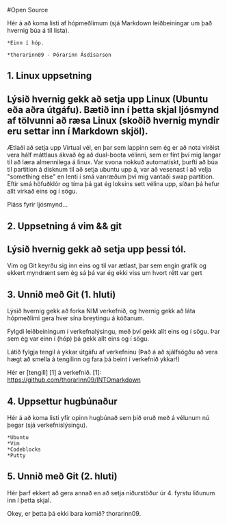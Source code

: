 #Open Source

Hér á að koma listi af hópmeðlimum (sjá Markdown leiðbeiningar um það hvernig búa á til lista).
	
	
	*Einn í hóp.

	*thorarinn09 - Þórarinn Ásdísarson


## 1. Linux uppsetning

Lýsið hvernig gekk að setja upp Linux (Ubuntu eða aðra útgáfu). Bætið inn í þetta skjal ljósmynd af tölvunni að ræsa Linux (skoðið hvernig myndir eru settar inn í Markdown skjöl).
-------------------
Ætlaði að setja upp Virtual vél, en þar sem lappinn sem ég er að nota virðist vera hálf máttlaus ákvað ég að dual-boota vélinni, sem er fínt því mig langar til að læra almennilega á linux.
Var svona nokkuð automatískt, þurfti að búa til partition á disknum til að setja ubuntu upp á, var að vesenast í að velja "something else" en lenti í smá vanræðum því mig vantaði swap partition. Eftir smá höfuðklór og tíma þá gat ég loksins sett vélina upp,  síðan þá hefur allt virkað eins og í sögu.

Pláss fyrir ljósmynd...

## 2. Uppsetning á vim && git

Lýsið hvernig gekk að setja upp þessi tól.
-------------------------------------------
Vim og Git keyrðu sig inn eins og til var ætlast, þar sem engin grafík og ekkert myndrænt sem ég sá þá var ég ekki viss um hvort rétt var gert

## 3. Unnið með Git (1. hluti)

Lýsið hvernig gekk að forka NIM verkefnið, og hvernig gekk að láta hópmeðlimi gera hver sína breytingu á kóðanum.

Fylgdi leiðbeiningum í verkefnalýsingu, með því gekk allt eins og í sögu.
Þar sem ég var einn í (hóp) þá gekk allt eins og í sögu.

Látið fylgja tengil á ykkar útgáfu af verkefninu (Það á að sjálfsögðu að vera hægt að smella á tengilinn og fara þá beint í verkefnið ykkar!)

Hér er [tengill] [1] á verkefnið.
[1]: https://github.com/thorarinn09/INTOmarkdown

## 4. Uppsettur hugbúnaður

Hér á að koma listi yfir opinn hugbúnað sem þið eruð með á vélunum nú þegar (sjá verkefnislýsingu).

	*Ubuntu
	*Vim
	*Codeblocks
	*Putty

## 5. Unnið með Git (2. hluti)

Hér þarf ekkert að gera annað en að setja niðurstöður úr 4. fyrstu liðunum inn í þetta skjal.

Okey, er þetta þá ekki bara komið?
thorarinn09.
